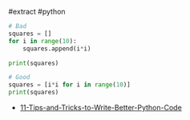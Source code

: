 #extract
#python

```python
# Bad
squares = []
for i in range(10):
    squares.append(i*i)

print(squares)

# Good
squares = [i*i for i in range(10)]
print(squares)
```

- [11-Tips-and-Tricks-to-Write-Better-Python-Code](11-Tips-and-Tricks-to-Write-Better-Python-Code.md)

